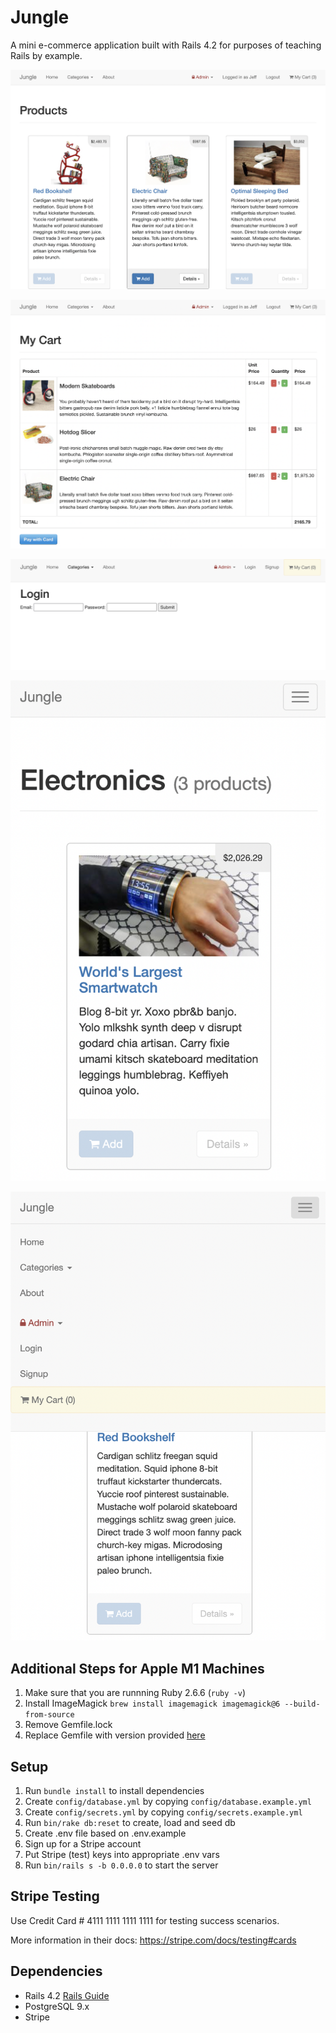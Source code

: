 # Jungle

A mini e-commerce application built with Rails 4.2 for purposes of teaching Rails by example.

!["Screenshot of Top page"](https://github.com/CarlSmoky/e-commerce/blob/master/docs/Products%20page%20with%20login.png?raw=true)

!["Screenshot of Cart page"](https://github.com/CarlSmoky/e-commerce/blob/master/docs/Cart%20page.png?raw=true)

!["Screenshot of Login page"](https://github.com/CarlSmoky/e-commerce/blob/master/docs/login%20page.png?raw=true)

!["Screenshot of Mobile size"](https://github.com/CarlSmoky/e-commerce/blob/master/docs/mobile%20screen.png?raw=true)

!["Screenshot of Dropdown"](https://github.com/CarlSmoky/e-commerce/blob/master/docs/Drop%20down.png?raw=true)

## Additional Steps for Apple M1 Machines

1. Make sure that you are runnning Ruby 2.6.6 (`ruby -v`)
1. Install ImageMagick `brew install imagemagick imagemagick@6 --build-from-source`
2. Remove Gemfile.lock
3. Replace Gemfile with version provided [here](https://gist.githubusercontent.com/FrancisBourgouin/831795ae12c4704687a0c2496d91a727/raw/ce8e2104f725f43e56650d404169c7b11c33a5c5/Gemfile)

## Setup

1. Run `bundle install` to install dependencies
2. Create `config/database.yml` by copying `config/database.example.yml`
3. Create `config/secrets.yml` by copying `config/secrets.example.yml`
4. Run `bin/rake db:reset` to create, load and seed db
5. Create .env file based on .env.example
6. Sign up for a Stripe account
7. Put Stripe (test) keys into appropriate .env vars
8. Run `bin/rails s -b 0.0.0.0` to start the server

## Stripe Testing

Use Credit Card # 4111 1111 1111 1111 for testing success scenarios.

More information in their docs: <https://stripe.com/docs/testing#cards>

## Dependencies

* Rails 4.2 [Rails Guide](http://guides.rubyonrails.org/v4.2/)
* PostgreSQL 9.x
* Stripe
